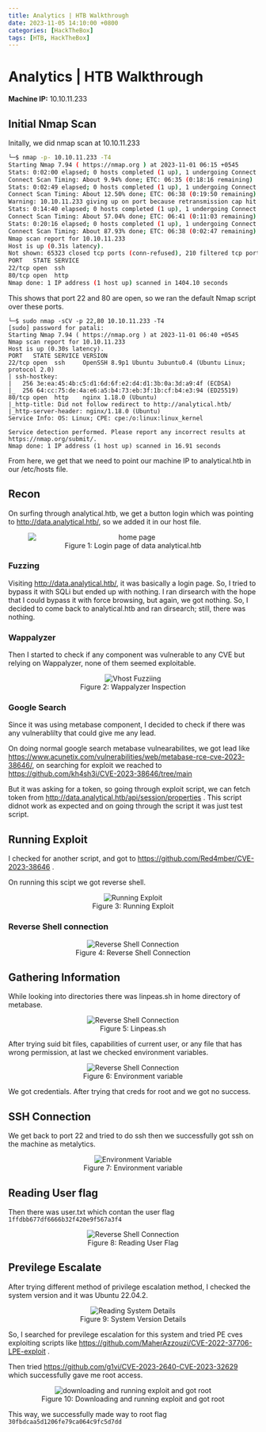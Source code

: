 ```yaml
---
title: Analytics | HTB Walkthrough
date: 2023-11-05 14:10:00 +0800
categories: [HackTheBox]
tags: [HTB, HackTheBox]
---
```


# Analytics | HTB Walkthrough

**Machine IP:** 10.10.11.233

## Initial Nmap Scan
Initally, we did nmap scan at 10.10.11.233

```bash
└─$ nmap -p- 10.10.11.233 -T4
Starting Nmap 7.94 ( https://nmap.org ) at 2023-11-01 06:15 +0545
Stats: 0:02:00 elapsed; 0 hosts completed (1 up), 1 undergoing Connect Scan
Connect Scan Timing: About 9.94% done; ETC: 06:35 (0:18:16 remaining)
Stats: 0:02:49 elapsed; 0 hosts completed (1 up), 1 undergoing Connect Scan
Connect Scan Timing: About 12.50% done; ETC: 06:38 (0:19:50 remaining)
Warning: 10.10.11.233 giving up on port because retransmission cap hit (6).
Stats: 0:14:40 elapsed; 0 hosts completed (1 up), 1 undergoing Connect Scan
Connect Scan Timing: About 57.04% done; ETC: 06:41 (0:11:03 remaining)
Stats: 0:20:16 elapsed; 0 hosts completed (1 up), 1 undergoing Connect Scan
Connect Scan Timing: About 87.93% done; ETC: 06:38 (0:02:47 remaining)
Nmap scan report for 10.10.11.233
Host is up (0.31s latency).
Not shown: 65323 closed tcp ports (conn-refused), 210 filtered tcp ports (no-response)
PORT   STATE SERVICE
22/tcp open  ssh
80/tcp open  http
Nmap done: 1 IP address (1 host up) scanned in 1404.10 seconds
```

This shows that port 22 and 80 are open, so we ran the default Nmap script over these ports.
```
└─$ sudo nmap -sCV -p 22,80 10.10.11.233 -T4
[sudo] password for patali:
Starting Nmap 7.94 ( https://nmap.org ) at 2023-11-01 06:40 +0545
Nmap scan report for 10.10.11.233
Host is up (0.30s latency).
PORT   STATE SERVICE VERSION
22/tcp open  ssh     OpenSSH 8.9p1 Ubuntu 3ubuntu0.4 (Ubuntu Linux; protocol 2.0)
| ssh-hostkey: 
|   256 3e:ea:45:4b:c5:d1:6d:6f:e2:d4:d1:3b:0a:3d:a9:4f (ECDSA)
|_  256 64:cc:75:de:4a:e6:a5:b4:73:eb:3f:1b:cf:b4:e3:94 (ED25519)
80/tcp open  http    nginx 1.18.0 (Ubuntu)
|_http-title: Did not follow redirect to http://analytical.htb/
|_http-server-header: nginx/1.18.0 (Ubuntu)
Service Info: OS: Linux; CPE: cpe:/o:linux:linux_kernel

Service detection performed. Please report any incorrect results at https://nmap.org/submit/.
Nmap done: 1 IP address (1 host up) scanned in 16.91 seconds
```
From here, we get that we need to point our machine IP to analytical.htb in our /etc/hosts file.

## Recon
On surfing through analytical.htb, we get a button login which was pointing to http://data.analytical.htb/, so we added it in our host file.
<figure style="display: block; text-align: center;">
  <img src="../images/htb/Analytics/data_analytica.htb_login.webp" alt="home page" style="display: block; margin: 0 auto;">
  <figcaption>Figure 1: Login page of data analytical.htb </figcaption>
</figure>



### Fuzzing
Visiting http://data.analytical.htb/, it was basically a login page. So, I tried to bypass it with SQLi but ended up with nothing. I ran dirsearch with the hope that I could bypass it with force browsing, but again, we got nothing. So, I decided to come back to analytical.htb and ran dirsearch; still, there was nothing.

### Wappalyzer
Then I started to check if any component was vulnerable to any CVE but relying on Wappalyzer, none of them seemed exploitable.

<figure style="display: block; text-align: center;">
  <img src="../images/htb/Analytics/wappalyzer.webp" alt="Vhost Fuzziing" style="align: display: block;">
  <figcaption>Figure 2: Wappalyzer Inspection </figcaption>
</figure>


### Google Search
Since it was using metabase component, I decided to check if there was any vulnerablilty that could give me any lead.

On doing normal google search metabase vulnearabilites, we got lead like https://www.acunetix.com/vulnerabilities/web/metabase-rce-cve-2023-38646/, on searching for exploit we reached to https://github.com/kh4sh3i/CVE-2023-38646/tree/main

But it was asking for a token, so going through exploit script, we can fetch token from http://data.analytical.htb/api/session/properties . This script didnot work as expected and on going through the script it was just test script. 


## Running Exploit
I checked for another script, and got to https://github.com/Red4mber/CVE-2023-38646 .

On running this scipt we got reverse shell.
<figure style="display: block; text-align: center;">
  <img src="../images/htb/Analytics/executing exploit.webp" alt="Running Exploit" style="align: display: block;">
  <figcaption>Figure 3: Running Exploit </figcaption>
</figure>


### Reverse Shell connection
<figure style="display: block; text-align: center;">
  <img src="../images/htb/Analytics/listening reverse shell.webp" alt="Reverse Shell Connection" style="align: display: block;">
  <figcaption>Figure 4: Reverse Shell Connection </figcaption>
</figure>


## Gathering Information
While looking into directories there was linpeas.sh in home directory of metabase.

<figure style="display: block; text-align: center;">
  <img src="../images/htb/Analytics/linpeassh.webp" alt="Reverse Shell Connection" style="align: display: block;">
  <figcaption>Figure 5: Linpeas.sh </figcaption>
</figure>
After trying suid bit files, capabilities of current user, or any file that has wrong permission, at last we checked environment variables.

<figure style="display: block; text-align: center;">
  <img src="../images/htb/Analytics/checking environment variable.webp" alt="Reverse Shell Connection" style="align: display: block;">
  <figcaption>Figure 6: Environment variable </figcaption>
</figure>
We got credentials. After trying that creds for root and we got no success.


## SSH Connection
 We get back to port 22 and tried to do ssh then we successfully got ssh on the machine as metalytics.
 <figure style="display: block; text-align: center;">
  <img src="../images/htb/Analytics/ssh login.webp" alt="Environment Variable" style="align: display: block;">
  <figcaption>Figure 7: Environment variable </figcaption>
</figure>


## Reading User flag
Then there was user.txt which contan the user flag ```1ffdbb677df6666b32f420e9f567a3f4```

 <figure style="display: block; text-align: center;">
  <img src="../images/htb/Analytics/userflaf.webp" alt="Reverse Shell Connection" style="align: display: block;">
  <figcaption>Figure 8: Reading User Flag </figcaption>
</figure>

## Previlege Escalate
After trying different method of privilege escalation method, I checked the system version and it was Ubuntu 22.04.2.
 <figure style="display: block; text-align: center;">
  <img src="../images/htb/Analytics/system image.webp" alt="Reading System Details" style="align: display: block;">
  <figcaption>Figure 9: System Version Details </figcaption>
</figure>


So, I searched for previlege escalation for this system and tried PE cves exploiting scripts like https://github.com/MaherAzzouzi/CVE-2022-37706-LPE-exploit .

Then tried https://github.com/g1vi/CVE-2023-2640-CVE-2023-32629 which successfully gave me root access.

 <figure style="display: block; text-align: center;">
  <img src="../images/htb/Analytics/downloading and running exploit and got root.webp" alt="downloading and running exploit and got root" style="align: display: block;">
  <figcaption>Figure 10: Downloading and running exploit and got root </figcaption>
</figure>


This way, we successfully made way to root flag ```30fbdcaa5d1206fe79ca064c9fc5d7dd```
